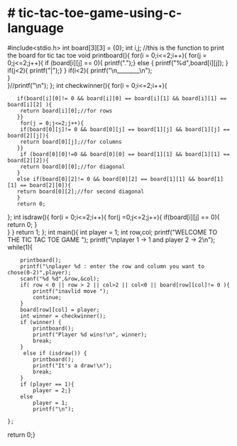 <h1># tic-tac-toe-game-using-c-language</h1>


#include<stdio.h>
int board[3][3] = {0};
int i,j;
//this is the function to print the board for tic tac toe
void printboard(){
    for(i = 0;i<=2;i++){
         for(j = 0;j<=2;j++){
            if (board[i][j] == 0){
                printf(".");}
            else 
            {
                printf("%d",board[i][j]);
            }
            if(j<2){
            printf("|");}
            }
            if(i<2){
                printf("\n________\n");    
        }  
    }//printf("\n");
};
int checkwinner(){
     for(i = 0;i<=2;i++){
      
       if(board[i][0]!= 0 && board[i][0] == board[i][1] && board[i][1] == board[i][2] ){
        return board[i][0];//for rows 
       }}
        for(j = 0;j<=2;j++){
        if(board[0][j]!= 0 && board[0][j] == board[1][j] && board[1][j] == board[2][j]){
        return board[0][j];//for columns
       }}
        if (board[0][0]!=0 && board[0][0] == board[1][1] && board[1][1] == board[2][2]){
        return board[0][0];//for diagonal 
       }
       else if(board[0][2]!= 0 && board[0][2] == board[1][1] && board[1][1] == board[2][0]){
       return board[0][2];//for second diagonal
       }
       return 0;   
};
int isdraw(){
    for(i = 0;i<=2;i++){
        for(j =0;j<=2;j++){
            if(board[i][j] == 0){
                return 0;
            }    
        }
    }
    return 1;
};
int main(){
    int player = 1;
    int row,col;
    printf("WELCOME TO THE TIC TAC TOE GAME ");
    printf("\nplayer 1 -> 1 and player 2 -> 2\n");
    while(1){
       
        printboard();
        printf("\nplayer %d : enter the row and column you want to chose(0-2)",player);
        scanf("%d %d",&row,&col);
        if( row < 0 || row > 2 || col>2 || col<0 || board[row][col]!= 0 ){
            printf("inavlid move ");
            continue;
        }
        board[row][col] = player;
        int winner = checkwinner();
        if (winner) {
            printboard();
            printf("Player %d wins!\n", winner);
            break;
        }
         else if (isdraw()) {
            printboard();
            printf("It's a draw!\n");
            break;
        }
        if (player == 1){
            player = 2;}
        else
            player = 1;
            printf("\n");

    };

  return 0;}

